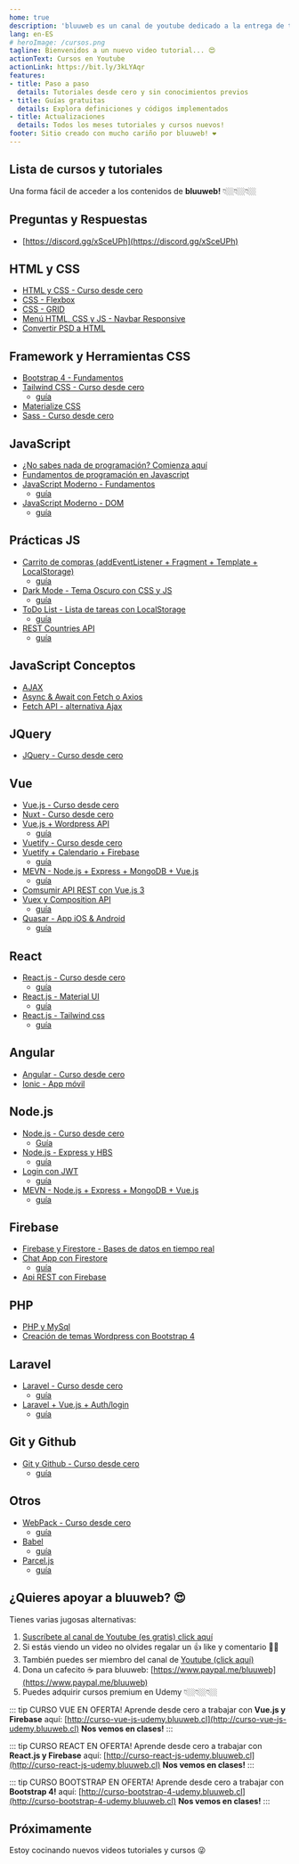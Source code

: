 ```yaml
---
home: true
description: 'bluuweb es un canal de youtube dedicado a la entrega de tutoriales y cursos sobre el desarrollo web.'
lang: en-ES
# heroImage: /cursos.png
tagline: Bienvenidos a un nuevo video tutorial... 😍
actionText: Cursos en Youtube
actionLink: https://bit.ly/3kLYAqr
features:
- title: Paso a paso
  details: Tutoriales desde cero y sin conocimientos previos
- title: Guías gratuitas
  details: Explora definiciones y códigos implementados
- title: Actualizaciones
  details: Todos los meses tutoriales y cursos nuevos!
footer: Sitio creado con mucho cariño por bluuweb! ❤️
---
```


## Lista de cursos y tutoriales
Una forma fácil de acceder a los contenidos de <b>bluuweb!</b> 👇🏼👇🏼👇🏼

## Preguntas y Respuestas
- [https://discord.gg/xSceUPh](https://discord.gg/xSceUPh)

## HTML y CSS
- [HTML y CSS - Curso desde cero](https://www.youtube.com/watch?v=rr2H086z16s&list=PLPl81lqbj-4LKo66cEts5yC_AjOvqKptm)
- [CSS - Flexbox](https://www.youtube.com/watch?v=6xfhD0t5IdU&list=PLPl81lqbj-4JfZ9Ln5ojAl1GiORf2aK9U)
- [CSS - GRID](https://www.youtube.com/watch?v=n1Lnar9mTF8&list=PLPl81lqbj-4Iyfgr2Arl-P507UsR910xf)
- [Menú HTML, CSS y JS - Navbar Responsive](https://www.youtube.com/watch?v=GVjgi3Fg4Xg&list=PLPl81lqbj-4K8_EFHULcpQMjBLHcp8J01)
- [Convertir PSD a HTML](https://www.youtube.com/watch?v=lvKU_BPcAU0&list=PLPl81lqbj-4Lnt3_n-IUWjF4EtLofhLRw)

## Framework y Herramientas CSS
- [Bootstrap 4 - Fundamentos](https://www.youtube.com/watch?v=z7ecV0tL1Gg)
- [Tailwind CSS - Curso desde cero](https://www.youtube.com/watch?v=3xlUAMXui2c&list=PLPl81lqbj-4JdoHDiERR2ptkw9zRggXAL)
  - [guía](https://bluuweb.github.io/tailwindcss/)
- [Materialize CSS](https://www.youtube.com/watch?v=YJKWkUi2r5g&list=PLPl81lqbj-4J2Lbx1_qp7Yzo7wvjYiQ4E)
- [Sass - Curso desde cero](https://www.youtube.com/watch?v=Nro1WwTdCK4&list=PLPl81lqbj-4I4VwUdjbV2iFg7wispiXKP)

## JavaScript
- [¿No sabes nada de programación? Comienza aquí](https://www.youtube.com/playlist?list=PLPl81lqbj-4KAyrmUlEE9dPWN2oLhC5Wy)
- [Fundamentos de programación en Javascript](https://youtu.be/Zwcqq-7IDI0)
- [JavaScript Moderno - Fundamentos](https://www.youtube.com/watch?v=Z4TuS0HEJP8&list=PLPl81lqbj-4I2ZOzryjPKxfhK3BzTlaJ7)
  - [guía](https://bluuweb.github.io/javascript/fundamentos/)
- [JavaScript Moderno - DOM](https://www.youtube.com/watch?v=11MEBKljhFc&list=PLPl81lqbj-4I2ZOzryjPKxfhK3BzTlaJ7&index=2)
  - [guía](https://bluuweb.github.io/javascript/02-dom/)

## Prácticas JS
- [Carrito de compras (addEventListener + Fragment + Template + LocalStorage)](https://youtu.be/JL7Wo-ASah4)
  - [guía](https://bluuweb.github.io/javascript/02-dom/#practica-template)
- [Dark Mode - Tema Oscuro con CSS y JS](https://youtu.be/3V8E57ChrKM)
  - [guía](https://bluuweb.github.io/practicas/02-dark-mode/)
- [ToDo List - Lista de tareas con LocalStorage](https://youtu.be/DEbNCqe2e2U)
  - [guía](https://bluuweb.github.io/javascript/02a-todo/)
- [REST Countries API](https://www.youtube.com/watch?v=TLKQacsLroo)
  - [guía](https://bluuweb.github.io/practicas/01-api-paises)

## JavaScript Conceptos
- [AJAX](https://www.youtube.com/watch?v=1kA4DowJs08&list=PLPl81lqbj-4L6JypMCzyMqZ0v87dltjqD)
- [Async & Await con Fetch o Axios](https://youtu.be/stiPdlSkTOI)
- [Fetch API - alternativa Ajax](https://www.youtube.com/playlist?list=PLPl81lqbj-4JXPTIPbIvWED-xTVmOzhrf)

## JQuery
- [JQuery - Curso desde cero](https://www.youtube.com/watch?v=DVN8NWppCN0)

## Vue
- [Vue.js - Curso desde cero](https://www.youtube.com/watch?v=GAQB7Y4X5fM&list=PLPl81lqbj-4J-gfAERGDCdOQtVgRhSvIT)
- [Nuxt - Curso desde cero](https://www.youtube.com/watch?v=kekz0zXRxAM)
- [Vue.js + Wordpress API](https://www.youtube.com/watch?v=NBWRdxDhE6k)
  - [guía](https://bluuweb.github.io/vuetify/wordpress-api/)
- [Vuetify - Curso desde cero](https://www.youtube.com/watch?v=WH1UrK_s_Ew&list=PLPl81lqbj-4JZgB4Oapr1lRrzpAqQ4mBL)
- [Vuetify + Calendario + Firebase](https://www.youtube.com/watch?v=I_rJi_Mkx7o)
  - [guía](https://bluuweb.github.io/vuetify/calendario/)
- [MEVN - Node.js + Express + MongoDB + Vue.js](https://www.youtube.com/watch?v=E57J73MzOEc&list=PLPl81lqbj-4KmEokV2b5tRtpBVgEVm0Nz)
  - [guía](https://bluuweb.github.io/mevn/01-primeros-pasos/)
- [Comsumir API REST con Vue.js 3](https://youtu.be/QUZrjnprVQU)
- [Vuex y Composition API](https://youtu.be/eIAZAhYYiJI)
  - [guía](https://bluuweb.github.io/javascript/03-vue-carrito/)
- [Quasar - App iOS & Android](https://www.youtube.com/watch?v=AFMDrML0aOQ&list=PLPl81lqbj-4IWs5u8bDk17gyML-unxXPw)
  - [guía](https://bluuweb.github.io/quasar/)

## React
- [React.js - Curso desde cero](https://www.youtube.com/watch?v=Di4eAxkPNp0&list=PLPl81lqbj-4KswGEN6o4lF0cscQalpycD)
  - [guía](https://bluuweb.github.io/react-udemy/)
- [React.js - Material UI](https://www.youtube.com/watch?v=-ipl60m5eQA&list=PLPl81lqbj-4Kn-PRUvHuzh_591Euc3688)
  - [guía](https://bluuweb.github.io/react-udemy/13-material)
- [React.js - Tailwind css](https://www.youtube.com/watch?v=o9DjWGp9HiE)
  - [guía](https://bluuweb.github.io/tailwindcss/06-react/) 

## Angular
- [Angular - Curso desde cero](https://www.youtube.com/watch?v=mog8EKQX5HI&list=PLPl81lqbj-4JaLibWSbTVrYTyHDadppKq)
- [Ionic - App móvil](https://www.youtube.com/watch?v=IZVhMPSfqAQ&list=PLPl81lqbj-4IzylAHYigeNB_Pob2WGGEG)

## Node.js
- [Node.js - Curso desde cero](https://www.youtube.com/watch?v=mG4U9t5nWG8&list=PLPl81lqbj-4IEnmCXEJeEXPepr8gWtsl6)
  - [Guía](https://bluuweb.github.io/node/)
- [Node.js - Express y HBS](https://youtu.be/0YX-vdMoBEg)
  - [guía](https://bluuweb.github.io/node/20-hbs/)
- [Login con JWT](https://youtu.be/KVhf_TE0D78)
  - [guía](https://bluuweb.github.io/node/07-jwt/)
- [MEVN - Node.js + Express + MongoDB + Vue.js](https://www.youtube.com/watch?v=E57J73MzOEc&list=PLPl81lqbj-4KmEokV2b5tRtpBVgEVm0Nz)
  - [guía](https://bluuweb.github.io/mevn/01-primeros-pasos/)

## Firebase
- [Firebase y Firestore - Bases de datos en tiempo real](https://www.youtube.com/watch?v=gsePWTrOCZE&list=PLPl81lqbj-4JiR1Cio6xEygCZDmZmDUWI)
- [Chat App con Firestore](https://www.youtube.com/watch?v=pnLHUyO96QA&list=PLPl81lqbj-4K4bSaIziJsu3GtCiytRpEL)
  - [guía](https://bluuweb.github.io/javascript/chat/)
- [Api REST con Firebase](https://youtu.be/LE5Vd83Ed0I)

## PHP
- [PHP y MySql](https://www.youtube.com/playlist?list=PLPl81lqbj-4IGS74m9lv1zLOWJzsLjWC_)
- [Creación de temas Wordpress con Bootstrap 4](https://www.youtube.com/watch?v=yxszEbzl4gY&list=PLPl81lqbj-4I8FzPNr03cQjyReh6UkSSl)

## Laravel
- [Laravel - Curso desde cero](https://www.youtube.com/watch?v=KKpXpWCTlbo&list=PLPl81lqbj-4KHPEGngoy5PSjjxcwnpCdb)
  - [guía](https://bluuweb.github.io/tutorial-laravel/)
- [Laravel + Vue.js + Auth/login](https://www.youtube.com/watch?v=QW4dMbFxv3c)
  - [guía](https://bluuweb.github.io/tutorial-laravel/vue/)

## Git y Github
- [Git y Github - Curso desde cero](https://www.youtube.com/watch?v=hWglK8nWh60&list=PLPl81lqbj-4I8i-x2b5_MG58tZfgKmJls)
  - [guía](https://bluuweb.github.io/tutorial-github/guia/)

## Otros
- [WebPack - Curso desde cero](https://www.youtube.com/watch?v=sbrKeDhYev8)
  - [guía](https://bluuweb.github.io/webpack/)
- [Babel](https://www.youtube.com/watch?v=sbrKeDhYev8)
  - [guía](https://bluuweb.github.io/webpack/babel/)
- [Parcel.js](https://www.youtube.com/watch?v=YnZ883a7XP0)
  - [guía](https://bluuweb.github.io/webpack/parcel-js/)


## ¿Quieres apoyar a bluuweb? 😍

Tienes varias jugosas alternativas:
1. [Suscríbete al canal de Youtube (es gratis) click aquí](https://bit.ly/3kLYAqr)
2. Si estás viendo un video no olvides regalar un 👍 like y comentario 🙏🏼
2. También puedes ser miembro del canal de [Youtube (click aquí)](https://www.youtube.com/channel/UCH7IANkyEcsVW_y1IlpkamQ/join)
3. Dona un cafecito ☕ para bluuweb: [https://www.paypal.me/bluuweb](https://www.paypal.me/bluuweb)
3. Puedes adquirir cursos premium en Udemy 👇🏼👇🏼👇🏼

::: tip CURSO VUE EN OFERTA!
Aprende desde cero a trabajar con <b>Vue.js y Firebase</b> aquí: [http://curso-vue-js-udemy.bluuweb.cl](http://curso-vue-js-udemy.bluuweb.cl)
<b>Nos vemos en clases!</b>
:::

::: tip CURSO REACT EN OFERTA!
Aprende desde cero a trabajar con <b>React.js y Firebase</b> aquí: [http://curso-react-js-udemy.bluuweb.cl](http://curso-react-js-udemy.bluuweb.cl)
<b>Nos vemos en clases!</b>
:::

::: tip CURSO BOOTSTRAP EN OFERTA!
Aprende desde cero a trabajar con <b>Bootstrap 4!</b> aquí: [http://curso-bootstrap-4-udemy.bluuweb.cl](http://curso-bootstrap-4-udemy.bluuweb.cl)
<b>Nos vemos en clases!</b>
:::

## Próximamente
Estoy cocinando nuevos videos tutoriales y cursos 😜


